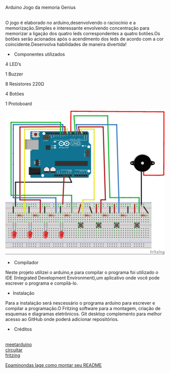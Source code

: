 <p>Arduino Jogo da memoria Genius</p>
<p><br />O jogo &eacute; elaborado no arduino,desenvolvendo o racioc&iacute;nio e a memoriza&ccedil;&atilde;o.Simples e interessante envolvendo concentra&ccedil;&atilde;o para memorizar a liga&ccedil;&atilde;o dos quatro leds correspondentes a quatro bot&otilde;es.Os bot&otilde;es ser&atilde;o acionados ap&oacute;s o acendimento dos leds de acordo com a cor coincidente.Desenvolva habilidades de maneira divertida!</p>
<ul>
<li>&nbsp;Componentes utilizados</li>
</ul>
<p>4 LED&rsquo;s</p>
<p>1 Buzzer</p>
<p>8 Resistores 220&Omega;</p>
<p>4 Bot&otilde;es</p>
<p>1 Protoboard</p>
<p><a href="https://github.com/VanderleiaEulalia/Arduino-Jogo-da-mem-ria-Genius/blob/master/Projeto%20Fritzing%20Montagem.jpg" target="_blank" rel="noopener noreferrer"><img src="https://github.com/VanderleiaEulalia/Arduino-Jogo-da-mem-ria-Genius/raw/master/Projeto%20Fritzing%20Montagem.jpg" width="500" height="450" /></a></p>
<ul>
<li>&nbsp;Compilador</li>
</ul>
<p>Neste projeto utilizei o arduino,e para compilar o programa foi utilizado o IDE (Integrated Development Environment),um aplicativo onde voc&ecirc; pode escrever o programa e compil&aacute;-lo.</p>
<ul>
<li>Instala&ccedil;&atilde;o</li>
</ul>
<p>Para a instala&ccedil;&atilde;o ser&aacute; nescess&aacute;rio o programa arduino para escrever e compilar a programa&ccedil;&atilde;o.O Fritzing software para a montagem, cria&ccedil;&atilde;o de esquemas e diagramas eletr&ocirc;nicos. Git desktop complemento para melhor acesso ao GitHub onde poder&aacute; adicionar reposit&oacute;rios.</p>
<ul>
<li>&nbsp;Cr&eacute;ditos</li>
</ul>
<p><br /><a href="http://meetarduino.wordpress.com/" rel="nofollow">meetarduino</a><br /><a href="https://www.circuitar.com.br/tutoriais/programacao-para-arduino-primeiros-passos/" rel="nofollow">circuitar</a><br /><a href="https://fritzing.org/home/" rel="nofollow">fritzing</a></p>
<p><a href="https://github.com/Epaminondaslage/Como-montar-seu-README">Epaminondas lage como montar seu README</a></p>
